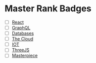 # Master Rank Badges

  - [ ] [React](react)
  - [ ] [GraphQL](graphql)
  - [ ] [Databases](databases)
  - [ ] [The Cloud](cloud)
  - [ ] [IOT](iot)
  - [ ] [ThreeJS](threejs)
  - [ ] [Masterpiece](masterpiece)